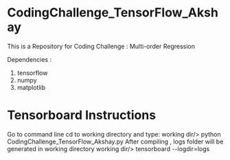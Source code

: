 # CodingChallenge_TensorFlow_Akshay
This is a Repository for Coding Challenge : Multi-order Regression

Dependencies :
1) tensorflow
2) numpy
3) matplotlib



# Tensorboard Instructions

Go to command line cd to working directory and type:
working dir/> python CodingChallenge_TensorFlow_Akshay.py
After compiling , logs folder will be generated in working directory
working dir/> tensorboard --logdir=logs
